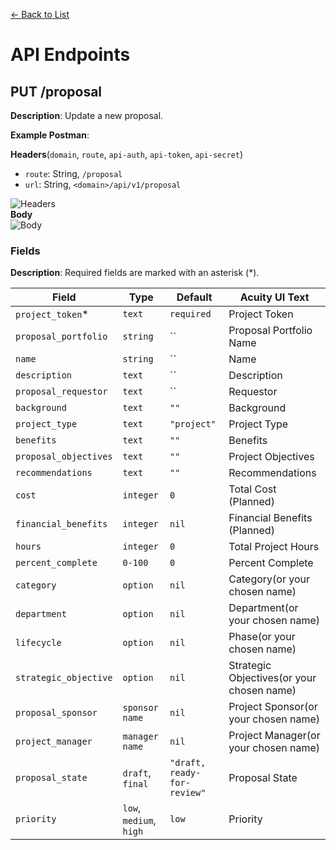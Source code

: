 [<- Back to List](https://github.com/AcuityPPM/APIs/blob/main/endpoints/record.md)

# API Endpoints

## PUT /proposal

**Description**: Update a new proposal.

**Example Postman**:

**Headers**(`domain`, `route`, `api-auth`, `api-token`, `api-secret`)

- `route`: String, `/proposal`
- `url`: String, `<domain>/api/v1/proposal`

![Headers](https://github.com/AcuityPPM/APIs/blob/main/img/post_headers.webp)
<br>
**Body**
<br>
![Body](https://github.com/AcuityPPM/APIs/blob/main/img/post_body.webp)

### Fields

**Description**: Required fields are marked with an asterisk (\*).

| Field                 | Type                    | Default                     | Acuity UI Text                            |
| --------------------- | ----------------------- | --------------------------- | ----------------------------------------- |
| `project_token`\*     | `text`                  | `required`                  | Project Token                             |
| `proposal_portfolio`  | `string`                | ``                          | Proposal Portfolio Name                   |
| `name`                | `string`                | ``                          | Name                                      |
| `description`         | `text`                  | ``                          | Description                               |
| `proposal_requestor`  | `text`                  | ``                          | Requestor                                 |
| `background`          | `text`                  | `""`                        | Background                                |
| `project_type`        | `text`                  | `"project"`                 | Project Type                              |
| `benefits`            | `text`                  | `""`                        | Benefits                                  |
| `proposal_objectives` | `text`                  | `""`                        | Project Objectives                        |
| `recommendations`     | `text`                  | `""`                        | Recommendations                           |
| `cost`                | `integer`               | `0`                         | Total Cost (Planned)                      |
| `financial_benefits`  | `integer`               | `nil`                       | Financial Benefits (Planned)              |
| `hours`               | `integer`               | `0`                         | Total Project Hours                       |
| `percent_complete`    | `0-100`                 | `0`                         | Percent Complete                          |
| `category`            | `option`                | `nil`                       | Category(or your chosen name)             |
| `department`          | `option`                | `nil`                       | Department(or your chosen name)           |
| `lifecycle`           | `option`                | `nil`                       | Phase(or your chosen name)                |
| `strategic_objective` | `option`                | `nil`                       | Strategic Objectives(or your chosen name) |
| `proposal_sponsor`    | `sponsor name`          | `nil`                       | Project Sponsor(or your chosen name)      |
| `project_manager`     | `manager name`          | `nil`                       | Project Manager(or your chosen name)      |
| `proposal_state`      | `draft`, `final`        | `"draft, ready-for-review"` | Proposal State                            |
| `priority`            | `low`, `medium`, `high` | `low`                       | Priority                                  |
